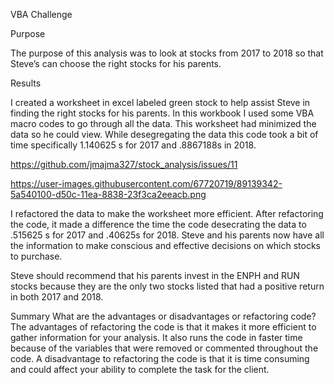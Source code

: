 VBA Challenge

Purpose

The purpose of this analysis was to look at stocks from 2017 to 2018 so that Steve’s can choose the right stocks for his parents.

Results

I created a worksheet in excel labeled green stock to help assist Steve in finding the right stocks for his parents. In this workbook I used some VBA macro codes to go through all the data. This worksheet had minimized the data so he could view. While desegregating the data this code took a bit of time specifically 1.140625 s for 2017 and .8867188s in 2018.

https://github.com/jmajma327/stock_analysis/issues/11

https://user-images.githubusercontent.com/67720719/89139342-5a540100-d50c-11ea-8838-23f3ca2eeacb.png

I refactored the data to make the worksheet more efficient. After refactoring the code, it made a difference the time the code desecrating the data to .515625 s for 2017 and .40625s for 2018. Steve and his parents now have all the information to make conscious and effective decisions on which stocks to purchase. 



Steve should recommend that his parents invest in the ENPH and RUN stocks because they are the only two stocks listed that had a positive return in both 2017 and 2018. 






Summary
What are the advantages or disadvantages or refactoring code?
The advantages of refactoring the code is that it makes it more efficient to gather information for your analysis.  It also runs the code in faster time because of the variables that were removed or commented throughout the code.
A disadvantage to refactoring the code is that it is time consuming and could affect your ability to complete the task for the client.


